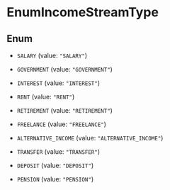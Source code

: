 

# EnumIncomeStreamType

## Enum


* `SALARY` (value: `"SALARY"`)

* `GOVERNMENT` (value: `"GOVERNMENT"`)

* `INTEREST` (value: `"INTEREST"`)

* `RENT` (value: `"RENT"`)

* `RETIREMENT` (value: `"RETIREMENT"`)

* `FREELANCE` (value: `"FREELANCE"`)

* `ALTERNATIVE_INCOME` (value: `"ALTERNATIVE_INCOME"`)

* `TRANSFER` (value: `"TRANSFER"`)

* `DEPOSIT` (value: `"DEPOSIT"`)

* `PENSION` (value: `"PENSION"`)



